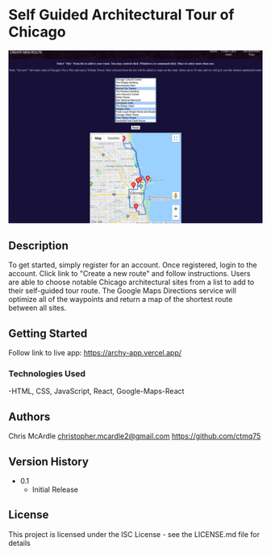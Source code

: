 # Self Guided Architectural Tour of Chicago

![Alt text](src/images/ss.jpeg?raw=true "Optional Title")

## Description

To get started, simply register for an account. Once registered, login to the account. Click link to "Create a new route" and follow instructions. Users are able to choose notable Chicago architectural sites from a list to add to their self-guided tour route. The Google Maps Directions service will optimize all of the waypoints and return a map of the shortest route between all sites. 

## Getting Started
Follow link to live app: https://archy-app.vercel.app/

### Technologies Used
-HTML, CSS, JavaScript, React, Google-Maps-React


## Authors

Chris McArdle
christopher.mcardle2@gmail.com
https://github.com/ctmq75

## Version History

* 0.1
    * Initial Release

## License

This project is licensed under the ISC License - see the LICENSE.md file for details

